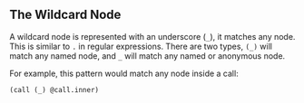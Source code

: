 ## The Wildcard Node

A wildcard node is represented with an underscore (`_`), it matches any node.
This is similar to `.` in regular expressions. There are two types, `(_)` will
match any named node, and `_` will match any named or anonymous node.

For example, this pattern would match any node inside a call:

```query
(call (_) @call.inner)
```
